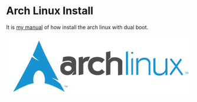 # Arch Linux Install

It is [my manual](./setup.md) of how install the arch linux with dual boot.

<img src="./assets/arch.jpg" alt="arch linux logo" />